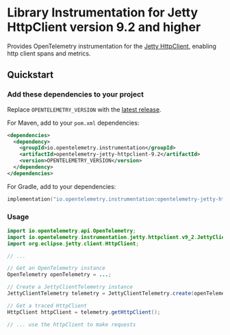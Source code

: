 # Library Instrumentation for Jetty HttpClient version 9.2 and higher

Provides OpenTelemetry instrumentation for the [Jetty HttpClient](https://github.com/jetty/jetty.project/tree/jetty-9.4.x), enabling http client spans
and metrics.

## Quickstart

### Add these dependencies to your project

Replace `OPENTELEMETRY_VERSION` with the [latest release](https://central.sonatype.com/artifact/io.opentelemetry.instrumentation/opentelemetry-jetty-httpclient-9.2).

For Maven, add to your `pom.xml` dependencies:

```xml
<dependencies>
  <dependency>
    <groupId>io.opentelemetry.instrumentation</groupId>
    <artifactId>opentelemetry-jetty-httpclient-9.2</artifactId>
    <version>OPENTELEMETRY_VERSION</version>
  </dependency>
</dependencies>
```

For Gradle, add to your dependencies:

```kotlin
implementation("io.opentelemetry.instrumentation:opentelemetry-jetty-httpclient-9.2:OPENTELEMETRY_VERSION")
```

### Usage

```java
import io.opentelemetry.api.OpenTelemetry;
import io.opentelemetry.instrumentation.jetty.httpclient.v9_2.JettyClientTelemetry;
import org.eclipse.jetty.client.HttpClient;

// ...

// Get an OpenTelemetry instance
OpenTelemetry openTelemetry = ...;

// Create a JettyClientTelemetry instance
JettyClientTelemetry telemetry = JettyClientTelemetry.create(openTelemetry);

// Get a traced HttpClient
HttpClient httpClient = telemetry.getHttpClient();

// ... use the httpClient to make requests
```
